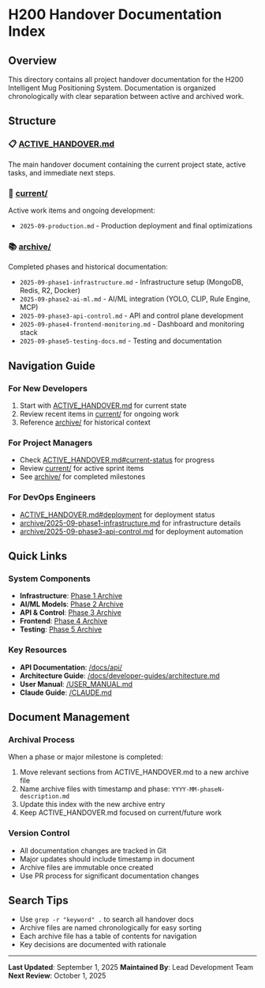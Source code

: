 # H200 Handover Documentation Index

## Overview
This directory contains all project handover documentation for the H200 Intelligent Mug Positioning System. Documentation is organized chronologically with clear separation between active and archived work.

## Structure

### 📋 [ACTIVE_HANDOVER.md](./ACTIVE_HANDOVER.md)
The main handover document containing the current project state, active tasks, and immediate next steps.

### 📁 [current/](./current/)
Active work items and ongoing development:
- `2025-09-production.md` - Production deployment and final optimizations

### 📚 [archive/](./archive/)
Completed phases and historical documentation:
- `2025-09-phase1-infrastructure.md` - Infrastructure setup (MongoDB, Redis, R2, Docker)
- `2025-09-phase2-ai-ml.md` - AI/ML integration (YOLO, CLIP, Rule Engine, MCP)
- `2025-09-phase3-api-control.md` - API and control plane development
- `2025-09-phase4-frontend-monitoring.md` - Dashboard and monitoring stack
- `2025-09-phase5-testing-docs.md` - Testing and documentation

## Navigation Guide

### For New Developers
1. Start with [ACTIVE_HANDOVER.md](./ACTIVE_HANDOVER.md) for current state
2. Review recent items in [current/](./current/) for ongoing work
3. Reference [archive/](./archive/) for historical context

### For Project Managers
- Check [ACTIVE_HANDOVER.md#current-status](./ACTIVE_HANDOVER.md#current-status) for progress
- Review [current/](./current/) for active sprint items
- See [archive/](./archive/) for completed milestones

### For DevOps Engineers
- [ACTIVE_HANDOVER.md#deployment](./ACTIVE_HANDOVER.md#deployment) for deployment status
- [archive/2025-09-phase1-infrastructure.md](./archive/2025-09-phase1-infrastructure.md) for infrastructure details
- [archive/2025-09-phase3-api-control.md](./archive/2025-09-phase3-api-control.md) for deployment automation

## Quick Links

### System Components
- **Infrastructure**: [Phase 1 Archive](./archive/2025-09-phase1-infrastructure.md)
- **AI/ML Models**: [Phase 2 Archive](./archive/2025-09-phase2-ai-ml.md)
- **API & Control**: [Phase 3 Archive](./archive/2025-09-phase3-api-control.md)
- **Frontend**: [Phase 4 Archive](./archive/2025-09-phase4-frontend-monitoring.md)
- **Testing**: [Phase 5 Archive](./archive/2025-09-phase5-testing-docs.md)

### Key Resources
- **API Documentation**: [/docs/api/](../api/)
- **Architecture Guide**: [/docs/developer-guides/architecture.md](../developer-guides/architecture.md)
- **User Manual**: [/USER_MANUAL.md](/USER_MANUAL.md)
- **Claude Guide**: [/CLAUDE.md](/CLAUDE.md)

## Document Management

### Archival Process
When a phase or major milestone is completed:
1. Move relevant sections from ACTIVE_HANDOVER.md to a new archive file
2. Name archive files with timestamp and phase: `YYYY-MM-phaseN-description.md`
3. Update this index with the new archive entry
4. Keep ACTIVE_HANDOVER.md focused on current/future work

### Version Control
- All documentation changes are tracked in Git
- Major updates should include timestamp in document
- Archive files are immutable once created
- Use PR process for significant documentation changes

## Search Tips
- Use `grep -r "keyword" .` to search all handover docs
- Archive files are named chronologically for easy sorting
- Each archive file has a table of contents for navigation
- Key decisions are documented with rationale

---

**Last Updated**: September 1, 2025
**Maintained By**: Lead Development Team
**Next Review**: October 1, 2025